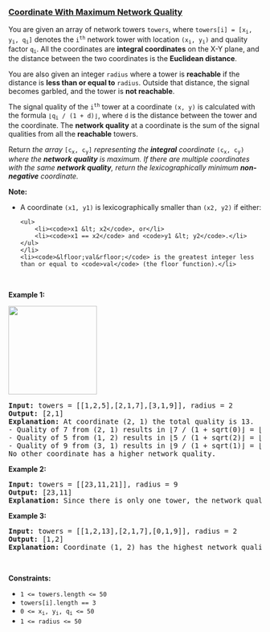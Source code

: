 ### [Coordinate With Maximum Network Quality](https://leetcode.com/problems/coordinate-with-maximum-network-quality)

<p>You are given an array of network towers <code>towers</code>, where <code>towers[i] = [x<sub>i</sub>, y<sub>i</sub>, q<sub>i</sub>]</code> denotes the <code>i<sup>th</sup></code> network tower with location <code>(x<sub>i</sub>, y<sub>i</sub>)</code> and quality factor <code>q<sub>i</sub></code>. All the coordinates are <strong>integral coordinates</strong> on the X-Y plane, and the distance between the two coordinates is the <strong>Euclidean distance</strong>.</p>

<p>You are also given an integer <code>radius</code> where a tower is <strong>reachable</strong> if the distance is <strong>less than or equal to</strong> <code>radius</code>. Outside that distance, the signal becomes garbled, and the tower is <strong>not reachable</strong>.</p>

<p>The signal quality of the <code>i<sup>th</sup></code> tower at a coordinate <code>(x, y)</code> is calculated with the formula <code>&lfloor;q<sub>i</sub> / (1 + d)&rfloor;</code>, where <code>d</code> is the distance between the tower and the coordinate. The <strong>network quality</strong> at a coordinate is the sum of the signal qualities from all the <strong>reachable</strong> towers.</p>

<p>Return <em>the array </em><code>[c<sub>x</sub>, c<sub>y</sub>]</code><em> representing the <strong>integral</strong> coordinate </em><code>(c<sub>x</sub>, c<sub>y</sub>)</code><em> where the <strong>network quality</strong> is maximum. If there are multiple coordinates with the same <strong>network quality</strong>, return the lexicographically minimum <strong>non-negative</strong> coordinate.</em></p>

<p><strong>Note:</strong></p>

<ul>
	<li>A coordinate <code>(x1, y1)</code> is lexicographically smaller than <code>(x2, y2)</code> if either:

	<ul>
		<li><code>x1 &lt; x2</code>, or</li>
		<li><code>x1 == x2</code> and <code>y1 &lt; y2</code>.</li>
	</ul>
	</li>
	<li><code>&lfloor;val&rfloor;</code> is the greatest integer less than or equal to <code>val</code> (the floor function).</li>
</ul>

<p>&nbsp;</p>
<p><strong class="example">Example 1:</strong></p>
<img alt="" src="https://assets.leetcode.com/uploads/2020/09/22/untitled-diagram.png" style="width: 176px; height: 176px;" />
<pre>
<strong>Input:</strong> towers = [[1,2,5],[2,1,7],[3,1,9]], radius = 2
<strong>Output:</strong> [2,1]
<strong>Explanation:</strong> At coordinate (2, 1) the total quality is 13.
- Quality of 7 from (2, 1) results in &lfloor;7 / (1 + sqrt(0)&rfloor; = &lfloor;7&rfloor; = 7
- Quality of 5 from (1, 2) results in &lfloor;5 / (1 + sqrt(2)&rfloor; = &lfloor;2.07&rfloor; = 2
- Quality of 9 from (3, 1) results in &lfloor;9 / (1 + sqrt(1)&rfloor; = &lfloor;4.5&rfloor; = 4
No other coordinate has a higher network quality.</pre>

<p><strong class="example">Example 2:</strong></p>

<pre>
<strong>Input:</strong> towers = [[23,11,21]], radius = 9
<strong>Output:</strong> [23,11]
<strong>Explanation:</strong> Since there is only one tower, the network quality is highest right at the tower&#39;s location.
</pre>

<p><strong class="example">Example 3:</strong></p>

<pre>
<strong>Input:</strong> towers = [[1,2,13],[2,1,7],[0,1,9]], radius = 2
<strong>Output:</strong> [1,2]
<strong>Explanation:</strong> Coordinate (1, 2) has the highest network quality.
</pre>

<p>&nbsp;</p>
<p><strong>Constraints:</strong></p>

<ul>
	<li><code>1 &lt;= towers.length &lt;= 50</code></li>
	<li><code>towers[i].length == 3</code></li>
	<li><code>0 &lt;= x<sub>i</sub>, y<sub>i</sub>, q<sub>i</sub> &lt;= 50</code></li>
	<li><code>1 &lt;= radius &lt;= 50</code></li>
</ul>
